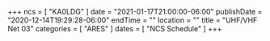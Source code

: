 +++
ncs = [ "KA0LDG" ]
date = "2021-01-17T21:00:00-06:00"
publishDate = "2020-12-14T19:29:28-06:00"
endTime = ""
location = ""
title = "UHF/VHF Net 03"
categories = [ "ARES" ]
dates = [ "NCS Schedule" ]
+++
